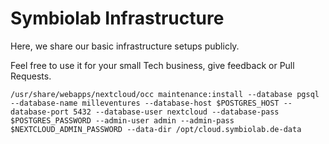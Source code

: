 # Symbiolab Infrastructure

Here, we share our basic infrastructure setups publicly.

Feel free to use it for your small Tech business, give feedback or Pull Requests.

`/usr/share/webapps/nextcloud/occ maintenance:install --database pgsql --database-name milleventures --database-host $POSTGRES_HOST --database-port 5432 --database-user nextcloud --database-pass $POSTGRES_PASSWORD --admin-user admin --admin-pass $NEXTCLOUD_ADMIN_PASSWORD --data-dir /opt/cloud.symbiolab.de-data`
